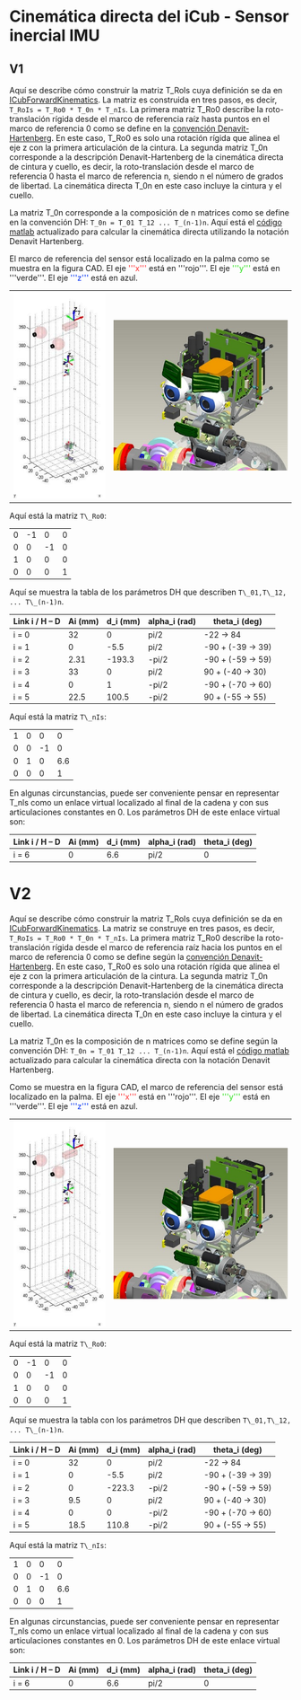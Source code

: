 # Cinemática directa del iCub - Sensor inercial IMU

## V1
Aquí se describe cómo construir la matriz T_RoIs cuya definición se da en [ICubForwardKinematics](./icub-forward-kinematics.md). La matriz es construida en tres pasos, es decir, `T_RoIs = T_Ro0 * T_0n * T_nIs`. La primera matriz T_Ro0 describe la roto-translación rígida desde el marco de referencia raíz hasta puntos en el marco de referencia 0 como se define en la [convención Denavit-Hartenberg](./assets/chap3-forward-kinematics.pdf). En este caso, T_Ro0 es solo una rotación rígida que alinea el eje z con la primera articulación de la cintura. La segunda matriz T_0n corresponde a la descripción  Denavit-Hartenberg de la cinemática directa de cintura y cuello, es decir, la roto-translación desde el marco de referencia 0 hasta el marco de referencia n, siendo n el número de grados de libertad. La cinemática directa T_0n en este caso incluye la cintura y el cuello.

La matriz T_0n corresponde a la composición de n matrices como se define en la convención DH: `T_0n = T_01 T_12 ... T_(n-1)n`. 
Aquí está el [código matlab](./assets/ICubFwdKinNew.zip) actualizado para calcular la cinemática directa utilizando la notación Denavit Hartenberg.

El marco de referencia del sensor está localizado en la palma como se muestra en la figura CAD. 
El eje <font color=#ff2e31>'''x'''</font> está en '''rojo'''. El eje <font color=#2BE01B>'''y'''</font> está en '''verde'''. El eje <font color=#0030f2>'''z'''</font> está en azul.

|   |   |
|---|---|
|![img-1](./assets/InertiaFwdKinNew.jpg) | ![img-2](./assets/InertiaCADRefFrame.jpg)|

Aquí está la matriz `T\_Ro0`:

|     |     |     |     |
|-----|-----|-----|-----|
| 0   | -1  | 0   | 0   |
| 0   | 0   | -1  | 0   |
| 1   | 0   | 0   | 0   |
| 0   | 0   | 0   | 1   |

Aquí se muestra la tabla de los parámetros DH que describen `T\_01,T\_12, ... T\_(n-1)n`.

| Link i / H – D | Ai (mm) | d\_i (mm) | alpha\_i (rad) | theta\_i (deg)       |
|----------------|---------|-----------|----------------|----------------------|
| i = 0          | 32      | 0         | pi/2           | -22 -&gt; 84         |
| i = 1          | 0       | -5.5      | pi/2           | -90 + (-39 -&gt; 39) |
| i = 2          | 2.31    | -193.3    | -pi/2          | -90 + (-59 -&gt; 59) |
| i = 3          | 33      | 0         | pi/2           | 90 + (-40 -&gt; 30)  |
| i = 4          | 0       | 1         | -pi/2          | -90 + (-70 -&gt; 60) |
| i = 5          | 22.5    | 100.5     | -pi/2          | 90 + (-55 -&gt; 55)  |

Aquí está la matriz `T\_nIs`:

|     |     |     |     |
|-----|-----|-----|-----|
| 1   | 0   | 0   | 0   |
| 0   | 0   | -1  | 0   |
| 0   | 1   | 0   | 6.6 |
| 0   | 0   | 0   | 1   |

En algunas circunstancias, puede ser conveniente pensar en representar T\_nls como un enlace virtual localizado al final de la cadena y con sus articulaciones constantes en 0. Los parámetros DH de este enlace virtual son:

| Link i / H – D | Ai (mm) | d\_i (mm) | alpha\_i (rad) | theta\_i (deg) |
|----------------|---------|-----------|----------------|----------------|
| i = 6          | 0       | 6.6       | pi/2           | 0              |

# V2
Aquí se describe cómo construir la matriz T_RoIs cuya definición se da en [ICubForwardKinematics](./icub-forward-kinematics.md). La matriz se construye en tres pasos, es decir, `T_RoIs = T_Ro0 * T_0n * T_nIs`. La primera matriz T_Ro0 describe la roto-translación rígida desde el marco de referencia raíz hacia los puntos en el marco de referencia 0 como se define según la [convención Denavit-Hartenberg](./assets/chap3-forward-kinematics.pdf). En este caso, T_Ro0 es solo una rotación rígida que alinea el eje z con la primera articulación de la cintura. La segunda matriz T_0n corresponde a la descripción Denavit-Hartenberg de la cinemática directa de cintura y cuello, es decir, la roto-translación desde el marco de referencia 0 hasta el marco de referencia n, siendo n el número de grados de libertad. La cinemática directa T_0n en este caso incluye la cintura y el cuello.

La matriz T_0n es la composición de n matrices como se define según la convención DH: `T_0n = T_01 T_12 ... T_(n-1)n`. 
Aquí está el [código matlab](./assets/ICubFwdKinNewV2.zip) actualizado para calcular la cinemática directa con la notación Denavit Hartenberg.

Como se muestra en la figura CAD, el marco de referencia del sensor está localizado en la palma. 
El eje <font color=#ff2e31>'''x'''</font> está en '''rojo'''. El eje <font color=#2BE01B>'''y'''</font> está en '''verde'''. El eje <font color=#0030f2>'''z'''</font> está en azul.

|   |   |
|---|---|
|![img-1](./assets/InertiaFwdKinNew.jpg) | ![img-2](./assets/InertiaCADRefFrame.jpg)|

Aquí está la matriz `T\_Ro0`:

|     |     |     |     |
|-----|-----|-----|-----|
| 0   | -1  | 0   | 0   |
| 0   | 0   | -1  | 0   |
| 1   | 0   | 0   | 0   |
| 0   | 0   | 0   | 1   |

Aquí se muestra la tabla con los parámetros DH que describen `T\_01,T\_12, ... T\_(n-1)n`.

| Link i / H – D | Ai (mm) | d\_i (mm) | alpha\_i (rad) | theta\_i (deg)       |
|----------------|---------|-----------|----------------|----------------------|
| i = 0          | 32      | 0         | pi/2           | -22 -&gt; 84         |
| i = 1          | 0       | -5.5      | pi/2           | -90 + (-39 -&gt; 39) |
| i = 2          | 0       | -223.3    | -pi/2          | -90 + (-59 -&gt; 59) |
| i = 3          | 9.5     | 0         | pi/2           | 90 + (-40 -&gt; 30)  |
| i = 4          | 0       | 0         | -pi/2          | -90 + (-70 -&gt; 60) |
| i = 5          | 18.5    | 110.8     | -pi/2          | 90 + (-55 -&gt; 55)  |

Aquí está la matriz `T\_nIs`:

|     |     |     |     |
|-----|-----|-----|-----|
| 1   | 0   | 0   | 0   |
| 0   | 0   | -1  | 0   |
| 0   | 1   | 0   | 6.6 |
| 0   | 0   | 0   | 1   |

En algunas circunstancias, puede ser conveniente pensar en representar T\_nls como un enlace virtual localizado al final de la cadena y con sus articulaciones constantes en 0. Los parámetros DH de este enlace virtual son:

| Link i / H – D | Ai (mm) | d\_i (mm) | alpha\_i (rad) | theta\_i (deg) |
|----------------|---------|-----------|----------------|----------------|
| i = 6          | 0       | 6.6       | pi/2           | 0              |
